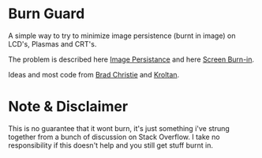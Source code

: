 Burn Guard
==========

A simple way to try to minimize image persistence (burnt in image) on LCD's, Plasmas and CRT's.

The problem is described here [Image Persistance](http://compreviews.about.com/od/monitors/a/LCDBurnIn.htm) and here [Screen Burn-in](http://en.wikipedia.org/wiki/Screen_burn-in).

Ideas and most code from [Brad Christie](http://stackoverflow.com/questions/4741657/javascript-for-preventing-burn-in-problem-on-lcd-screen) and [Kroltan](http://stackoverflow.com/questions/19506891/suggested-algorithms-to-prevent-image-persistence-on-an-lcd-screen/19507703#19507703).

Note & Disclaimer
=========
This is no guarantee that it wont burn, it's just something i've strung together from a bunch of discussion on Stack Overflow. I take no responsibility if this doesn't help and you still get stuff burnt in.